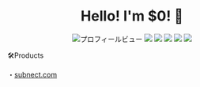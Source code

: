 <h1 align="center">Hello! I'm $0! 👋</h1>
<p align="center"><img src="https://komarev.com/ghpvc/?username=user-s0ma&color=green" alt="プロフィールビュー"/> <a href="https://twitter.com/yourhandle"><img src="https://img.shields.io/badge/Twitter-user_s0ma-blue?style=flat-square&logo=twitter&logoColor=white"/></a> <img src="https://img.shields.io/badge/Python-3776AB?style=flat-square&logo=python&logoColor=white"/> <img src="https://img.shields.io/badge/PyTorch-EE4C2C?style=flat-square&logo=pytorch&logoColor=white"/> <img src="https://img.shields.io/badge/TypeScript-007ACC?style=flat-square&logo=typescript&logoColor=white"/> <img src="https://img.shields.io/badge/Next.js-000000?style=flat-square&logo=next.js&logoColor=white"/> </p>
🛠️Products

・<a href="https://subnect.com">subnect.com</a>
